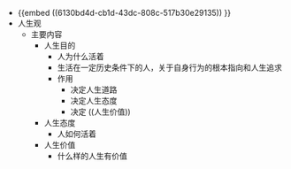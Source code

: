 - {{embed ((6130bd4d-cb1d-43dc-808c-517b30e29135)) }}
- 人生观
	- 主要内容
		- 人生目的
			- 人为什么活着
			- 生活在一定历史条件下的人，关于自身行为的根本指向和人生追求
			- 作用
				- 决定人生道路
				- 决定人生态度
				- 决定 ((人生价值))
		- 人生态度
			- 人如何活着
		- 人生价值
			- 什么样的人生有价值